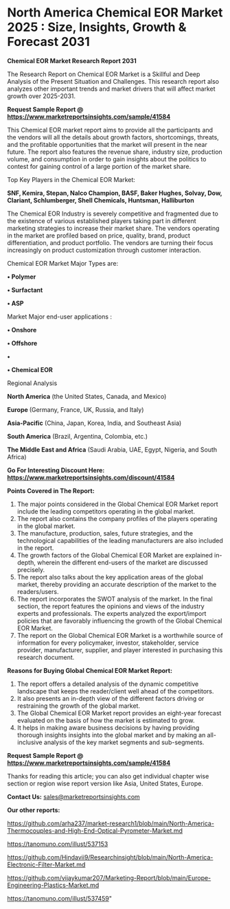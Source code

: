 # North America Chemical EOR Market 2025 : Size, Insights, Growth & Forecast 2031

<strong>Chemical EOR Market Research Report 2031</strong>

The Research Report on Chemical EOR Market is a Skillful and Deep Analysis of the Present Situation and Challenges. This research report also analyzes other important trends and market drivers that will affect market growth over 2025-2031.

<strong>Request Sample Report @ <a href=https://www.marketreportsinsights.com/sample/41584>https://www.marketreportsinsights.com/sample/41584</a></strong>

This Chemical EOR market report aims to provide all the participants and the vendors will all the details about growth factors, shortcomings, threats, and the profitable opportunities that the market will present in the near future. The report also features the revenue share, industry size, production volume, and consumption in order to gain insights about the politics to contest for gaining control of a large portion of the market share.

Top Key Players in the Chemical EOR Market:

<strong>SNF, Kemira, Stepan, Nalco Champion, BASF, Baker Hughes, Solvay, Dow, Clariant, Schlumberger, Shell Chemicals, Huntsman, Halliburton</strong>

The Chemical EOR Industry is severely competitive and fragmented due to the existence of various established players taking part in different marketing strategies to increase their market share. The vendors operating in the market are profiled based on price, quality, brand, product differentiation, and product portfolio. The vendors are turning their focus increasingly on product customization through customer interaction.

Chemical EOR Market Major Types are:

<strong>•  Polymer

•  Surfactant

•  ASP</strong>

Market Major end-user applications :

<strong>•  Onshore

•  Offshore

•  

•  Chemical EOR</strong>

Regional Analysis

</u><strong><b>North America</b></strong> (the United States, Canada, and Mexico)

<strong><b>Europe </b></strong>(Germany, France, UK, Russia, and Italy)

<strong><b>Asia-Pacific</b></strong> (China, Japan, Korea, India, and Southeast Asia)

<strong><b>South America</b></strong> (Brazil, Argentina, Colombia, etc.)

<strong><b>The Middle East and Africa</b></strong> (Saudi Arabia, UAE, Egypt, Nigeria, and South Africa)

<strong>Go For Interesting Discount Here: <a href=https://www.marketreportsinsights.com/discount/41584>https://www.marketreportsinsights.com/discount/41584</a></strong>

<strong>Points Covered in The Report:</strong>
<ol>
  <li>The major points considered in the Global Chemical EOR Market report include the leading competitors operating in the global market.</li>
  <li>The report also contains the company profiles of the players operating in the global market.</li>
  <li>The manufacture, production, sales, future strategies, and the technological capabilities of the leading manufacturers are also included in the report.</li>
  <li>The growth factors of the Global Chemical EOR Market are explained in-depth, wherein the different end-users of the market are discussed precisely.</li>
  <li>The report also talks about the key application areas of the global market, thereby providing an accurate description of the market to the readers/users.</li>
  <li>The report incorporates the SWOT analysis of the market. In the final section, the report features the opinions and views of the industry experts and professionals. The experts analyzed the export/import policies that are favorably influencing the growth of the Global Chemical EOR Market.</li>
  <li>The report on the Global Chemical EOR Market is a worthwhile source of information for every policymaker, investor, stakeholder, service provider, manufacturer, supplier, and player interested in purchasing this research document.</li>
</ol>
<strong>Reasons for Buying Global Chemical EOR Market Report:</strong>

<ol>
  <li>The report offers a detailed analysis of the dynamic competitive landscape that keeps the reader/client well ahead of the competitors.</li>
  <li>It also presents an in-depth view of the different factors driving or restraining the growth of the global market.</li>
  <li>The Global Chemical EOR Market report provides an eight-year forecast evaluated on the basis of how the market is estimated to grow.</li>
  <li>It helps in making aware business decisions by having providing thorough insights insights into the global market and by making an all-inclusive analysis of the key market segments and sub-segments.</li>
</ol>
<strong>Request Sample Report @ <a href=https://www.marketreportsinsights.com/sample/41584>https://www.marketreportsinsights.com/sample/41584</a></strong>


Thanks for reading this article; you can also get individual chapter wise section or region wise report version like Asia, United States, Europe.

<strong>Contact Us:</strong>
sales@marketreportsinsights.com

<strong>Our other reports:</strong>

<a href=https://github.com/arha237/market-research1/blob/main/North-America-Thermocouples-and-High-End-Optical-Pyrometer-Market.md>https://github.com/arha237/market-research1/blob/main/North-America-Thermocouples-and-High-End-Optical-Pyrometer-Market.md</a>

<a href=https://tanomuno.com/illust/537153>https://tanomuno.com/illust/537153</a>

<a href=https://github.com/Hindavii9/Researchinsight/blob/main/North-America-Electronic-Filter-Market.md>https://github.com/Hindavii9/Researchinsight/blob/main/North-America-Electronic-Filter-Market.md</a>

<a href=https://github.com/vijaykumar207/Marketing-Report/blob/main/Europe-Engineering-Plastics-Market.md>https://github.com/vijaykumar207/Marketing-Report/blob/main/Europe-Engineering-Plastics-Market.md</a>

<a href=https://tanomuno.com/illust/537459>https://tanomuno.com/illust/537459</a>"
